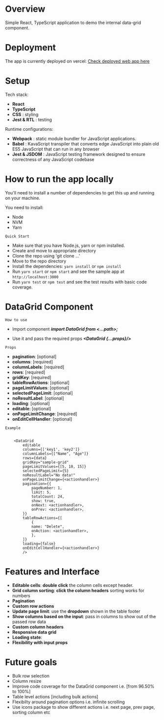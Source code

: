 # Overview

Simple React, TypeScript application to demo the internal data-grid component.

# Deployment

The app is currently deployed on vercel:
[Check deployed web app here](https://datagrid-react-ts-app.vercel.app/)

# Setup

Tech stack:

- **React**
- **TypeScript**
- **CSS** : styling
- **Jest & RTL** : testing

Runtime configurations:

- **Webpack** : static module bundler for JavaScript applications.
- **Babel** : KavaScript transpiler that converts edge JavaScript into plain old ES5 JavaScript that can run in any browser
- **Jest & JSDOM** : JavaScript testing framework designed to ensure correctness of any JavaScript codebase

# How to run the app locally

You'll need to install a number of dependencies to get this up and running on your machine.

You need to install:

- Node
- NVM
- Yarn

`Quick Start`

- Make sure that you have Node.js, yarn or npm installed.
- Create and move to appropriate directory
- Clone the repo using 'git clone ...'
- Move to the repo directory
- Install the dependencies: `yarn install` or `npm install`
- Run `yarn start` or `npm start` and see the sample app at `http://localhost:3000`
- Run `yarn test` or `npm test` and see the test results with basic code coverage.

# DataGrid Component

`How to use`

- Import component
  **_import DataGrid from <...path>;_**

- Use it and pass the required props
  **_<DataGrid {...props}/>_**

`Props`

- **pagination**: [optional]
- **columns**: [required]
- **columnLabels**: [required]
- **rows**: [required]
- **gridKey**: [required]
- **tableRowActions**: [optional]
- **pageLimitValues**: [optional]
- **selectedPageLimit**: [optional]
- **noResultLabel**: [optional]
- **loading**: [optional]
- **editable**: [optional]
- **onPageLimitChange**: [required]
- **onEditCellHandler**: [optional]

`Example`

```

    <DataGrid
        editable
        columns={['key1', 'key2']}
        columnLabels={["Name", "Age"]}
        rows={data}
        gridKey="sample-grid"
        pageLimitValues={[5, 10, 15]}
        selectedPageLimit={5}
        noResultLabel="No data!"
        onPageLimitChange={<actionhandler>}
        pagination={{
            pageNumber: 1,
            limit: 5,
            totalCount: 24,
            show: true,
            onNext: <actionhandler>,
            onPrev: <actionhandler>,
        }}
        tableRowActions={[
            {
            name: "Delete",
            onAction: <actionhandler>,
            },
        ]}
        loading={false}
        onEditCellHandler={<actionhandler>}
        />

```

# Features and Interface

- **Editable cells**: **double click** the column cells except header.
- **Grid column sorting**: **click the column headers** sorting works for numbers
- **Pagination**
- **Custom row actions**
- **Update page limit**: use the **dropdown** shown in the table footer
- **Show columns based on the input**: pass in columns to show out of the passed row data
- **Custom column headers**
- **Responsive data grid**
- **Loading state**: 
- **Flexibility with input props**

# Future goals

- Bulk row selection
- Column resize
- Improve code coverage for the DataGrid component i.e. [from 96.50% to 100%]
- Table level actions [including bulk actions]
- Flexibilty around pagination options i.e. infinite scrolling
- Use icons package to show different actions i.e. next page, prev page, sorting column etc